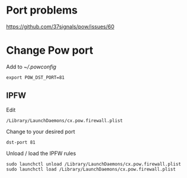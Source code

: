 # Port problems

https://github.com/37signals/pow/issues/60

# Change Pow port

Add to _~/.powconfig_

    export POW_DST_PORT=81

## IPFW

Edit

    /Library/LaunchDaemons/cx.pow.firewall.plist
    
Change to your desired port

    dst-port 81

Unload / load the IPFW rules

    sudo launchctl unload /Library/LaunchDaemons/cx.pow.firewall.plist
    sudo launchctl load /Library/LaunchDaemons/cx.pow.firewall.plist